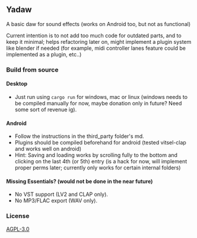 ## Yadaw 

A basic daw for sound effects (works on Android too, but not as functional)

Current intention is to not add too much code for outdated parts, and to keep it minimal; helps refactoring later on, might implement a plugin system like blender if needed (for example, midi controller lanes feature could be implemented as a plugin, etc..)

### Build from source
#### Desktop
- Just run using `cargo run` for windows, mac or linux (windows needs to be compiled manually for now, maybe donation only in future? Need some sort of revenue ig).
#### Android
- Follow the instructions in the third_party folder's md.
- Plugins should be compiled beforehand for android (tested vitsel-clap and works well on android)
- Hint: Saving and loading works by scrolling fully to the bottom and clicking on the last 4th (or 5th) entry (is a hack for now, will implement proper perms later; currently only works for certain internal folders)


#### Missing Essentials? (would not be done in the near future)

- No VST support (LV2 and CLAP only).
- No MP3/FLAC export (WAV only).


### License 

[AGPL-3.0](https://www.gnu.org/licenses/agpl-3.0.en.html)